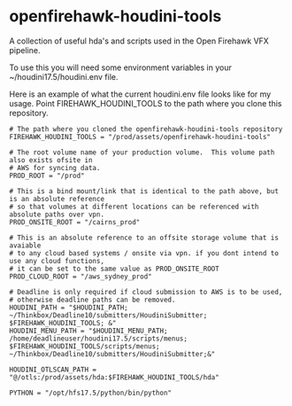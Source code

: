 # openfirehawk-houdini-tools

A collection of useful hda's and scripts used in the Open Firehawk VFX pipeline.

To use this you will need some environment variables in your ~/houdini17.5/houdini.env file.

Here is an example of what the current houdini.env file looks like for my usage.
Point FIREHAWK_HOUDINI_TOOLS to the path where you clone this repository.
```
# The path where you cloned the openfirehawk-houdini-tools repository
FIREHAWK_HOUDINI_TOOLS = "/prod/assets/openfirehawk-houdini-tools"

# The root volume name of your production volume.  This volume path also exists ofsite in 
# AWS for syncing data.
PROD_ROOT = "/prod"

# This is a bind mount/link that is identical to the path above, but is an absolute reference 
# so that volumes at different locations can be referenced with absolute paths over vpn.
PROD_ONSITE_ROOT = "/cairns_prod"

# This is an absolute reference to an offsite storage volume that is avaiable 
# to any cloud based systems / onsite via vpn. if you dont intend to use any cloud functions, 
# it can be set to the same value as PROD_ONSITE_ROOT
PROD_CLOUD_ROOT = "/aws_sydney_prod"

# Deadline is only required if cloud submission to AWS is to be used, 
# otherwise deadline paths can be removed.
HOUDINI_PATH = "$HOUDINI_PATH; ~/Thinkbox/Deadline10/submitters/HoudiniSubmitter; $FIREHAWK_HOUDINI_TOOLS; &"
HOUDINI_MENU_PATH = "$HOUDINI_MENU_PATH; /home/deadlineuser/houdini17.5/scripts/menus; $FIREHAWK_HOUDINI_TOOLS/scripts/menus; ~/Thinkbox/Deadline10/submitters/HoudiniSubmitter;&"

HOUDINI_OTLSCAN_PATH = "@/otls:/prod/assets/hda:$FIREHAWK_HOUDINI_TOOLS/hda"

PYTHON = "/opt/hfs17.5/python/bin/python"
```
